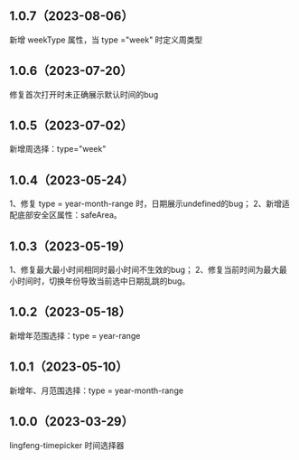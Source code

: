 ## 1.0.7（2023-08-06）
新增 weekType 属性，当 type ="week" 时定义周类型
## 1.0.6（2023-07-20）
修复首次打开时未正确展示默认时间的bug
## 1.0.5（2023-07-02）
新增周选择：type="week"
## 1.0.4（2023-05-24）
1、修复 type = year-month-range 时，日期展示undefined的bug；
2、新增适配底部安全区属性：safeArea。
## 1.0.3（2023-05-19）
1、修复最大最小时间相同时最小时间不生效的bug；
2、修复当前时间为最大最小时间时，切换年份导致当前选中日期乱跳的bug。
## 1.0.2（2023-05-18）
新增年范围选择：type = year-range
## 1.0.1（2023-05-10）
新增年、月范围选择：type = year-month-range
## 1.0.0（2023-03-29）
lingfeng-timepicker 时间选择器

